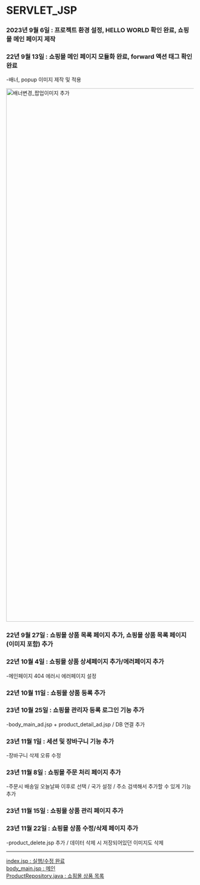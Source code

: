 # SERVLET_JSP
### 2023년 9월 6일 : 프로젝트 환경 설정, HELLO WORLD 확인 완료, 쇼핑몰 메인 페이지 제작

### 22년 9월 13일 : 쇼핑몰 메인 페이지 모듈화 완료, forward 액션 태그 확인 완료
  -배너, popup 이미지 제작 및 적용
  <p>
  <img width="1430" alt="배너변경_팝업이미지 추가" src="https://github.com/Hoowowow/20221031_SERVLET_1/assets/149292359/591490fa-686d-4967-9101-c80f9f1d9f01">
  </p>

### 22년 9월 27일 : 쇼핑몰 상품 목록 페이지 추가, 쇼핑몰 상품 목록 페이지(이미지 포함) 추가

### 22년 10월 4일 : 쇼핑몰 상품 상세페이지 추가/에러페이지 추가
  -메인페이지 404 에러시 에러페이지 설정
### 22년 10월 11일 : 쇼핑몰 상품 등록 추가

### 23년 10월 25일 : 쇼핑몰 관리자 등록 로그인 기능 추가
  -body_main_ad.jsp + product_detail_ad.jsp / DB 연결 추가
### 23년 11월 1일 : 세션 및 장바구니 기능 추가
  -장바구니 삭제 오류 수정
### 23년 11월 8일 : 쇼핑몰 주문 처리 페이지 추가
  -주문시 배송일 오늘날짜 이후로 선택 / 국가 설정 / 주소 검색해서 추가할 수 있게 기능 추가
### 23년 11월 15일 : 쇼핑몰 상품 관리 페이지 추가

### 23년 11월 22일 : 쇼핑몰 상품 수정/삭제 페이지 추가
  -product_delete.jsp 추가 / 데이터 삭제 시 저장되어있던 이미지도 삭제


------------


[index.jsp : 실행/수정 완료](https://github.com/Hoowowow/20221031_SERVLET_1/blob/4a7dc28d4a75c9b2bb4983b4138ea18022ed177e/index.jsp)
<br/>
[body_main.jsp : 메인](https://github.com/Hoowowow/20221031_SERVLET_1/blob/4a7dc28d4a75c9b2bb4983b4138ea18022ed177e/body_main.jsp)
<br/>
[ProductRepository.java : 쇼핑몰 상품 목록](https://github.com/owowowa/20221031_SERVLET_1/blob/78195a61307b2342726ebc5fd8fe020e0fd9080a/WEB-INF/src/dao/ProductRepository.java)